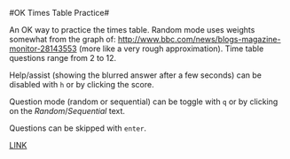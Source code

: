 #OK Times Table Practice#

An OK way to practice the times table. Random mode uses weights somewhat from the graph of: http://www.bbc.com/news/blogs-magazine-monitor-28143553 (more like a very rough approximation). Time table questions range from 2 to 12.

Help/assist (showing the blurred answer after a few seconds) can be disabled with `h` or by clicking the score.

Question mode (random or sequential) can be toggle with `q` or by clicking on the _Random_/_Sequential_ text.

Questions can be skipped with `enter`.


[LINK](http://fmilitao.github.io/ok-times/)



